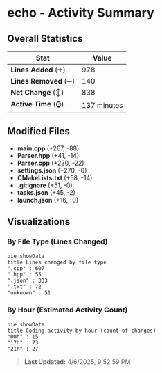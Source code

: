 # echo - Activity Summary 

## Overall Statistics

| Stat                   | Value                                                             |
| ---------------------- | ----------------------------------------------------------------- |
| **Lines Added** (➕)   | 978                                          |
| **Lines Removed** (➖) | 140                                        |
| **Net Change** (↕)    | 838                |
| **Active Time** (⌚)   | 137 minutes |


## Modified Files
- **main.cpp** (+267, -88)
- **Parser.hpp** (+41, -14)
- **Parser.cpp** (+230, -22)
- **settings.json** (+270, -0)
- **CMakeLists.txt** (+58, -14)
- **.gitignore** (+51, -0)
- **tasks.json** (+45, -2)
- **launch.json** (+16, -0)

## Visualizations

### By File Type (Lines Changed)

```mermaid
pie showData
title Lines changed by file type
".cpp" : 607
".hpp" : 55
".json" : 333
".txt" : 72
"unknown" : 51
```

### By Hour (Estimated Activity Count)

```mermaid
pie showData
title Coding activity by hour (count of changes)
"00h" : 15
"17h" : 73
"21h" : 27
```


> **Last Updated:** 4/6/2025, 9:52:59 PM
